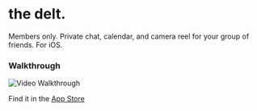 # the delt.
Members only. Private chat, calendar, and camera reel for your group of friends. For iOS.

### Walkthrough
![Video Walkthrough](https://github.com/mog96/XCHAT/blob/master/thedeltitb.gif)

Find it in the [App Store](https://appsto.re/us/9yAjab.i)
